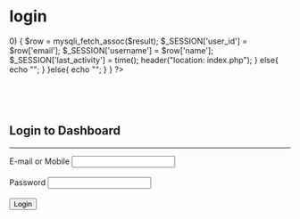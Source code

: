 # login
<?php
include 'db.php';
if (!isset($_SESSION)) {
  session_start();
}
if(isset($_POST['submit'])){

    $uname = mysqli_real_escape_string($con,$_POST['username']);
    $password = mysqli_real_escape_string($con,$_POST['password']);

    $psw = md5($password);

    if (!empty($uname) OR !empty($psw)){

        $sql = "SELECT email, name, mobile, password FROM useradmin WHERE (email = '$uname' OR mobile = '$uname') AND password = '$psw'";

        $result = mysqli_query($con,$sql);
        
        $count = mysqli_num_rows($result);

        if ($count > 0) {
          $row = mysqli_fetch_assoc($result);

            $_SESSION['user_id'] = $row['email'];
            $_SESSION['username'] = $row['name'];
            $_SESSION['last_activity'] = time();

            header("location: index.php");                             
          }
       else{
          echo "<script>
            alert('Invalid Credentials. Try again');
            window.history.back();
          </script>";
        }
    }else{
          echo "<script>
            alert('Email and password must be filled.');
            window.history.back();
          </script>";
        }

}
?>
<!DOCTYPE html>
<html>
<head>
  <meta charset="utf-8">
  <title>IARI Backend</title>
  <link rel="icon" href="img/iari-logo.png" type="image/x-icon">
  <!-- Latest compiled and minified CSS -->
<link rel="stylesheet" href="https://maxcdn.bootstrapcdn.com/bootstrap/4.5.2/css/bootstrap.min.css">

<!-- jQuery library -->
<script src="https://ajax.googleapis.com/ajax/libs/jquery/3.5.1/jquery.min.js"></script>

<!-- Popper JS -->
<script src="https://cdnjs.cloudflare.com/ajax/libs/popper.js/1.16.0/umd/popper.min.js"></script>

<!-- Latest compiled JavaScript -->
<script src="https://maxcdn.bootstrapcdn.com/bootstrap/4.5.2/js/bootstrap.min.js"></script>
</head>
<body>
  <div class="container" style="padding-top: 60px;"> 
  <div class="row">
    <div class="col-md-3"></div>
    <div class="col-md-6">   
    <form method="post">      
      <div class="card border border-success">
        <div class="card-header"><h2 class="text text-success">Login to Dashboard</h2></div>
          <hr class="border border-success">
           <div class="card-body">
              <div class="form-group">
                <div class="row">
                  <div class="col-md-12">
                    <label class="text text-success">E-mail or Mobile</strong></label>
                    <input type="text" name="username" class="form-control"  required="required">
                  </div>
                </div>
                <br>
                <div class="row">
                  <div class="col-md-12">
                    <label class="text text-success">Password</label>
                    <input type="password" name="password" class="form-control" required="required">                     
                  </div>
                </div>
                <br>
                <div class="row">
                  <div class="col-md-12">
                    <input type="submit" name="submit" class="btn btn-success form-control" value="Login">
                  </div>
               </div>
             </div>
            </div>
    </form> 
 </div>
<div class="col-md-3"></div>
</div>
</div>
</body>
</html>
